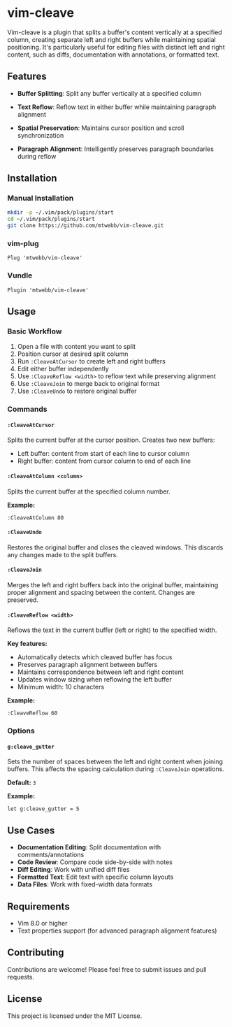 # vim-cleave

Vim-cleave is a plugin that splits a buffer's content vertically at a specified column, creating separate left and right buffers while maintaining spatial positioning. It's particularly useful for editing files with distinct left and right content, such as diffs, documentation with annotations, or formatted text.

## Features

- **Buffer Splitting**: Split any buffer vertically at a specified column
- **Text Reflow**: Reflow text in either buffer while maintaining paragraph alignment

- **Spatial Preservation**: Maintains cursor position and scroll synchronization
- **Paragraph Alignment**: Intelligently preserves paragraph boundaries during reflow

## Installation

### Manual Installation

```bash
mkdir -p ~/.vim/pack/plugins/start
cd ~/.vim/pack/plugins/start
git clone https://github.com/mtwebb/vim-cleave.git
```

### vim-plug

```vim
Plug 'mtwebb/vim-cleave'
```

### Vundle

```vim
Plugin 'mtwebb/vim-cleave'
```

## Usage

### Basic Workflow

1. Open a file with content you want to split
2. Position cursor at desired split column
3. Run `:CleaveAtCursor` to create left and right buffers
4. Edit either buffer independently
5. Use `:CleaveReflow <width>` to reflow text while preserving alignment
6. Use `:CleaveJoin` to merge back to original format
7. Use `:CleaveUndo` to restore original buffer

### Commands

#### `:CleaveAtCursor`
Splits the current buffer at the cursor position. Creates two new buffers:
- Left buffer: content from start of each line to cursor column
- Right buffer: content from cursor column to end of each line

#### `:CleaveAtColumn <column>`
Splits the current buffer at the specified column number.

**Example:**
```vim
:CleaveAtColumn 80
```

#### `:CleaveUndo`
Restores the original buffer and closes the cleaved windows. This discards any changes made to the split buffers.

#### `:CleaveJoin`
Merges the left and right buffers back into the original buffer, maintaining proper alignment and spacing between the content. Changes are preserved.

#### `:CleaveReflow <width>`
Reflows the text in the current buffer (left or right) to the specified width. 

**Key features:**
- Automatically detects which cleaved buffer has focus
- Preserves paragraph alignment between buffers
- Maintains correspondence between left and right content
- Updates window sizing when reflowing the left buffer
- Minimum width: 10 characters

**Example:**
```vim
:CleaveReflow 60
```

### Options

#### `g:cleave_gutter`
Sets the number of spaces between the left and right content when joining buffers. This affects the spacing calculation during `:CleaveJoin` operations.

**Default:** `3`

**Example:**
```vim
let g:cleave_gutter = 5
```

## Use Cases

- **Documentation Editing**: Split documentation with comments/annotations
- **Code Review**: Compare code side-by-side with notes
- **Diff Editing**: Work with unified diff files
- **Formatted Text**: Edit text with specific column layouts
- **Data Files**: Work with fixed-width data formats

## Requirements

- Vim 8.0 or higher
- Text properties support (for advanced paragraph alignment features)

## Contributing

Contributions are welcome! Please feel free to submit issues and pull requests.

## License

This project is licensed under the MIT License.
